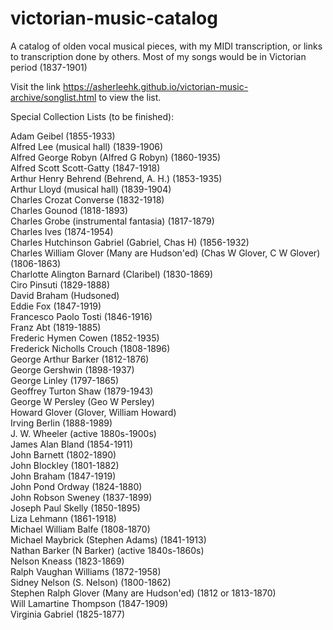# victorian-music-catalog
A catalog of olden vocal musical pieces, with my MIDI transcription, or links to transcription done by others. Most of my songs would be in Victorian period (1837-1901)

Visit the link https://asherleehk.github.io/victorian-music-archive/songlist.html to view the list.

Special Collection Lists (to be finished):

Adam Geibel (1855-1933)<br>
Alfred Lee (musical hall) (1839-1906)<br>
Alfred George Robyn (Alfred G Robyn) (1860-1935)<br>
Alfred Scott Scott-Gatty (1847-1918)<br>
Arthur Henry Behrend (Behrend, A. H.) (1853-1935)<br>
Arthur Lloyd (musical hall) (1839-1904)<br>
Charles Crozat Converse (1832-1918)<br>
Charles Gounod (1818-1893)<br>
Charles Grobe (instrumental fantasia) (1817-1879)<br>
Charles Ives (1874-1954) <br>
Charles Hutchinson Gabriel (Gabriel, Chas H) (1856-1932)<br>
Charles William Glover (Many are Hudson'ed) (Chas W Glover, C W Glover) (1806-1863)<br>
Charlotte Alington Barnard (Claribel) (1830-1869)<br>
Ciro Pinsuti (1829-1888) <br>
David Braham (Hudsoned) <br>
Eddie Fox (1847-1919) <br>
Francesco Paolo Tosti (1846-1916)<br>
Franz Abt (1819-1885)<br>
Frederic Hymen Cowen (1852-1935)<br>
Frederick Nicholls Crouch (1808-1896)<br>
George Arthur Barker (1812-1876)<br>
George Gershwin (1898-1937)<br>
George Linley (1797-1865)<br>
Geoffrey Turton Shaw (1879-1943)<br>
George W Persley (Geo W Persley) <br>
Howard Glover (Glover, William Howard)<br>
Irving Berlin (1888-1989)<br>
J. W. Wheeler (active 1880s-1900s)<br>
James Alan Bland (1854-1911)<br>
John Barnett (1802-1890)<br>
John Blockley (1801-1882)<br>
John Braham (1847-1919)<br>
John Pond Ordway (1824-1880)<br>
John Robson Sweney (1837-1899)<br>
Joseph Paul Skelly (1850-1895)<br>
Liza Lehmann (1861-1918)<br>
Michael William Balfe (1808-1870)<br>
Michael Maybrick (Stephen Adams) (1841-1913)<br>
Nathan Barker (N Barker) (active 1840s-1860s) <br>
Nelson Kneass (1823-1869)<br>
Ralph Vaughan Williams (1872-1958)<br>
Sidney Nelson (S. Nelson) (1800-1862)<br>
Stephen Ralph Glover (Many are Hudson'ed) (1812 or 1813-1870)<br>
Will Lamartine Thompson (1847-1909)<br>
Virginia Gabriel (1825-1877)<br>
